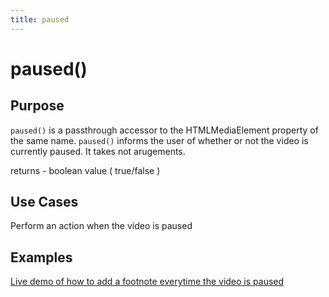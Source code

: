 ```yaml
---
title: paused
---
```

# paused() #

## Purpose ##

`paused()` is a passthrough accessor to the HTMLMediaElement property of the same name. `paused()` informs the user of whether or not the video is currently paused. It takes not arugements.

returns - boolean value ( true/false )

## Use Cases ##

Perform an action when the video is paused

## Examples ##

[Live demo of how to add a footnote everytime the video is paused](http://jsfiddle.net/popcornjs/prdB6/1/)

